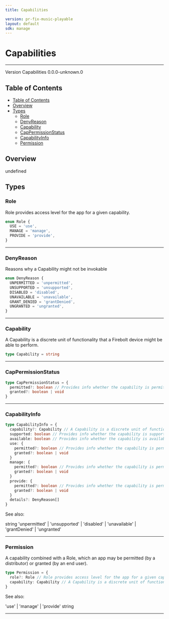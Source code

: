 ```yaml
---
title: Capabilities

version: pr-fix-music-playable
layout: default
sdk: manage
---
```


# Capabilities

---

Version Capabilities 0.0.0-unknown.0

## Table of Contents

- [Table of Contents](#table-of-contents)
- [Overview](#overview)
- [Types](#types)
  - [Role](#role)
  - [DenyReason](#denyreason)
  - [Capability](#capability)
  - [CapPermissionStatus](#cappermissionstatus)
  - [CapabilityInfo](#capabilityinfo)
  - [Permission](#permission)

## Overview

undefined

## Types

### Role

Role provides access level for the app for a given capability.

```typescript
enum Role {
  USE = 'use',
  MANAGE = 'manage',
  PROVIDE = 'provide',
}
```

---

### DenyReason

Reasons why a Capability might not be invokable

```typescript
enum DenyReason {
  UNPERMITTED = 'unpermitted',
  UNSUPPORTED = 'unsupported',
  DISABLED = 'disabled',
  UNAVAILABLE = 'unavailable',
  GRANT_DENIED = 'grantDenied',
  UNGRANTED = 'ungranted',
}
```

---

### Capability

A Capability is a discrete unit of functionality that a Firebolt device might be able to perform.

```typescript
type Capability = string
```

---

### CapPermissionStatus

```typescript
type CapPermissionStatus = {
  permitted?: boolean // Provides info whether the capability is permitted
  granted?: boolean | void
}
```

---

### CapabilityInfo

```typescript
type CapabilityInfo = {
  capability?: Capability // A Capability is a discrete unit of functionality that a Firebolt device might be able to perform.
  supported: boolean // Provides info whether the capability is supported
  available: boolean // Provides info whether the capability is available
  use: {
    permitted?: boolean // Provides info whether the capability is permitted
    granted?: boolean | void
  }
  manage: {
    permitted?: boolean // Provides info whether the capability is permitted
    granted?: boolean | void
  }
  provide: {
    permitted?: boolean // Provides info whether the capability is permitted
    granted?: boolean | void
  }
  details?: DenyReason[]
}
```

See also:

string
'unpermitted' | 'unsupported' | 'disabled' | 'unavailable' | 'grantDenied' | 'ungranted'

---

### Permission

A capability combined with a Role, which an app may be permitted (by a distributor) or granted (by an end user).

```typescript
type Permission = {
  role?: Role // Role provides access level for the app for a given capability.
  capability: Capability // A Capability is a discrete unit of functionality that a Firebolt device might be able to perform.
}
```

See also:

'use' | 'manage' | 'provide'
string

---
